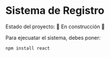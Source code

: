 <h1>Sistema de Registro</h1>

Estado del proyecto: 🚧 En construcción 🚧

Para ejecuatar el sistema, debes poner:

```npm install react```
